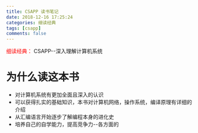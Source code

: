 ```yaml
---
title: CSAPP 读书笔记
date: 2018-12-16 17:25:24
categories: 细读经典
tags: [csapp]
comments: false
---
```


<p id="div-border-top-purple"><span style="color:red;">细读经典：</span> CSAPP--深入理解计算机系统</p>

# 为什么读这本书
+ 对计算机系统有更加全面且深入的认识
+ 可以获得扎实的基础知识，本书对计算机网络，操作系统，编译原理有详细的介绍
+ 从汇编语言开始逐步了解编程本身的进化史
+ 培养自己的自学能力，提高竞争力--各方面的